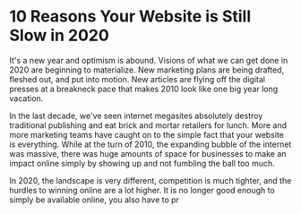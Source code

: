# 10 Reasons Your Website is Still Slow in 2020

It's a new year and optimism is abound. Visions of what we can get done in 2020 are beginning to materialize. New marketing plans are being drafted, fleshed out, and put into motion. New articles are flying off the digital presses at a breakneck pace that makes 2010 look like one big year long vacation.

In the last decade, we've seen internet megasites absolutely destroy traditional publishing and eat brick and mortar retailers for lunch. More and more marketing teams have caught on to the simple fact that your website is everything.
While at the turn of 2010, the expanding bubble of the internet was massive, there was huge amounts of space for businesses to make an impact online simply by showing up and not fumbling the ball too much.

In 2020, the landscape is very different, competition is much tighter, and the hurdles to winning online are a lot higher. It is no longer good enough to simply be available online, you also have to pr

<!--stackedit_data:
eyJoaXN0b3J5IjpbMTY4NTgxNzk3MCwtMTk2MTU5NzE5NF19
-->